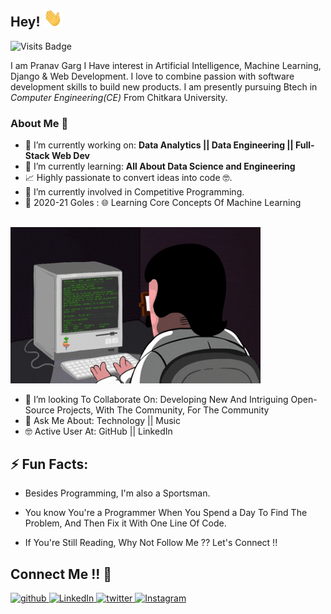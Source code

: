 ## Hey!   <img src="https://github.com/prgarg007/prgarg007/blob/master/Hi.gif" width="30px">
![Visits Badge](https://badges.pufler.dev/visits/prgarg007/prgarg007)

I am Pranav Garg I Have interest in Artificial Intelligence, Machine Learning, Django & Web Development. I love to combine passion with software development skills to build new products.
I am presently pursuing Btech in *Computer Engineering(CE)* From Chitkara University. 


### About Me 🚀
- 🔭 I’m currently working on: **Data Analytics || Data Engineering || Full-Stack Web Dev**
- 🌱 I’m currently learning: **All About Data Science and Engineering**
- 📈 Highly passionate to convert ideas into code 🤓.
- 🔭 I’m currently involved in Competitive Programming.
- 🎯 2020-21 Goles : 🌐 Learning Core Concepts Of Machine Learning 


## <div align="center">
<img src="https://github.com/prgarg007/prgarg007/blob/master/coderman.gif" alt="Coder" width="400" height="250" />
</div>

 - 👯 I’m looking To Collaborate On: Developing New And Intriguing Open-Source Projects, With The Community, For The Community
 - 💬 Ask Me About: Technology || Music 
 - 🤓 Active User At: GitHub || LinkedIn
  
## ⚡ Fun Facts: 

- Besides Programming, I'm also a Sportsman.

- You know You're a Programmer When You Spend a Day To Find The Problem, And Then Fix it With One Line Of Code.
    
- If You're Still Reading, Why Not Follow Me ?? Let's Connect !!

<div>
<h2 align="left">Connect Me !! 🤝</h2> 
<p align="left">
<a href="https://github.com/prgarg007" target="_blank">
<img src=https://img.shields.io/badge/github-%2324292e.svg?&style=for-the-badge&logo=github&logoColor=white alt=github style="margin-bottom: 5px;" />
</a>
<a href="https://www.linkedin.com/in/prgarg007/" target="_blank">
<img alt="LinkedIn" src="https://img.shields.io/badge/linkedin%20-%230077B5.svg?&style=for-the-badge&logo=linkedin&logoColor=white"/>
</a>
<a href="https://twitter.com/prgarg007" target="_blank">
<img src=https://img.shields.io/badge/twitter-%2300acee.svg?&style=for-the-badge&logo=twitter&logoColor=white alt=twitter style="margin-bottom: 5px;" />
</a>
<a href="https://instagram.com/prgarg007">
<img alt="Instagram" src="https://img.shields.io/badge/Instagram-E4405F?style=for-the-badge&logo=instagram&logoColor=white" />
</p> 
</div>
